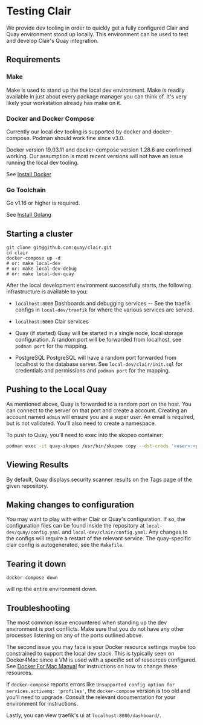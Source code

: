 # Testing Clair

We provide dev tooling in order to quickly get a fully configured Clair and Quay environment stood up locally.
This environment can be used to test and develop Clair's Quay integration.

## Requirements

### Make

Make is used to stand up the the local dev environment.
Make is readily available in just about every package manager you can think of.
It's very likely your workstation already has make on it.

### Docker and Docker Compose

Currently our local dev tooling is supported by docker and docker-compose.
Podman should work fine since v3.0.

Docker version 19.03.11 and docker-compose version 1.28.6 are confirmed working.
Our assumption is most recent versions will not have an issue running the local dev tooling.

See [Install Docker](https://docs.docker.com/get-docker/)

### Go Toolchain

Go v1.16 or higher is required.

See [Install Golang](https://golang.org/doc/install)

## Starting a cluster

```
git clone git@github.com:quay/clair.git
cd clair
docker-compose up -d
# or: make local-dev
# or: make local-dev-debug
# or: make local-dev-quay
```

After the local development environment successfully starts, the following infrastructure is available to you:

- `localhost:8080`
  Dashboards and debugging services -- See the traefik configs in `local-dev/traefik` for where the various services are served.

- `localhost:6060`
  Clair services

- Quay (if started)
  Quay will be started in a single node, local storage configuration.
  A random port will be forwarded from localhost, see `podman port` for the mapping.

- PostgreSQL
  PostgreSQL will have a random port forwarded from localhost to the database server.
  See `local-dev/clair/init.sql` for credentials and permissions and `podman port` for the mapping.

## Pushing to the Local Quay

As mentioned above, Quay is forwarded to a random port on the host.
You can connect to the server on that port and create a account.
Creating an account named `admin` will ensure you are a super user.
An email is required, but is not validated.
You'll also need to create a namespace.

To push to Quay, you'll need to exec into the skopeo container:

```sh
podman exec -it quay-skopeo /usr/bin/skopeo copy --dst-creds '<user>:<pass>' --dst-tls-verify=false <src> clair-quay:8080/<namespace>/<repo>:<tag>
```

## Viewing Results

By default, Quay displays security scanner results on the Tags page of the given repository.

## Making changes to configuration

You may want to play with either Clair or Quay's configuration.
If so, the configuration files can be found inside the repository at `local-dev/quay/config.yaml` and `local-dev/clair/config.yaml`.
Any changes to the configs will require a restart of the relevant service.
The quay-specific clair config is autogenerated, see the `Makefile`.

## Tearing it down

```
docker-compose down
```

will rip the entire environment down.


## Troubleshooting

The most common issue encountered when standing up the dev environment is port conflicts.
Make sure that you do not have any other processes listening on any of the ports outlined above.

The second issue you may face is your Docker resource settings maybe too constrained to support the local dev stack.
This is typically seen on Docker4Mac since a VM is used with a specific set of resources configured.
See [Docker For Mac Manual](https://docs.docker.com/docker-for-mac/) for instructions on how to change these resources.

If `docker-compose` reports errors like `Unsupported config option for services.activemq: 'profiles'`, the `docker-compose` version is too old and you'll need to upgrade.
Consult the relevant documentation for your environment for instructions.

Lastly, you can view traefik's ui at `localhost:8080/dashboard/`.
